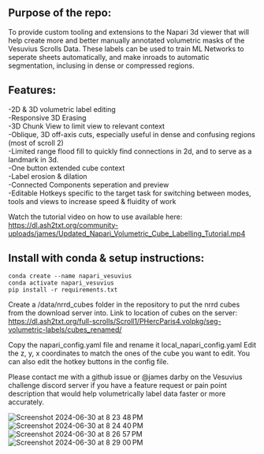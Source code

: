 ## Purpose of the repo:
To provide custom tooling and extensions to the Napari 3d viewer that will help create more and better manually annotated volumetric masks of the Vesuvius Scrolls Data. These labels can be used to train ML Networks to seperate sheets automatically, and make inroads to automatic segmentation, inclusing in dense or compressed regions.

## Features:
-2D & 3D volumetric label editing<br>
-Responsive 3D Erasing<br>
-3D Chunk View to limit view to relevant context<br>
-Oblique, 3D off-axis cuts, especially useful in dense and confusing regions (most of scroll 2)<br>
-Limited range flood fill to quickly find connections in 2d, and to serve as a landmark in 3d.<br>
-One button extended cube context<br>
-Label erosion & dilation<br>
-Connected Components seperation and preview<br>
-Editable Hotkeys specific to the target task for switching between modes, tools and views to increase speed & fluidity of work<br>

Watch the tutorial video on how to use available here: https://dl.ash2txt.org/community-uploads/james/Updated_Napari_Volumetric_Cube_Labelling_Tutorial.mp4 <br>

## Install with conda & setup instructions:

```
conda create --name napari_vesuvius
conda activate napari_vesuvius
pip install -r requirements.txt
```
Create a /data/nrrd_cubes folder in the repository to put the nrrd cubes from the download server into.
Link to location of cubes on the server: https://dl.ash2txt.org/full-scrolls/Scroll1/PHercParis4.volpkg/seg-volumetric-labels/cubes_renamed/

Copy the napari_config.yaml file and rename it local_napari_config.yaml
Edit the z, y, x coordinates to match the ones of the cube you want to edit.
You can also edit the hotkey buttons in the config file. 

Please contact me with a github issue or @james darby on the Vesuvius challenge discord server if you have a feature request or pain point description that would help volumetrically label data faster or more accurately. 

![Screenshot 2024-06-30 at 8 23 48 PM](https://github.com/JamesDarby345/Volumetric_Vesuvius_Labelling/assets/49734270/10d8cd2d-50d9-4c08-b112-9579923354a6)
![Screenshot 2024-06-30 at 8 24 40 PM](https://github.com/JamesDarby345/Volumetric_Vesuvius_Labelling/assets/49734270/b2b552c1-70d9-4ae7-baf7-19f66a5852e6)
![Screenshot 2024-06-30 at 8 26 57 PM](https://github.com/JamesDarby345/Volumetric_Vesuvius_Labelling/assets/49734270/759d7816-b6f3-4967-bd5b-c8a0cd275b77)
![Screenshot 2024-06-30 at 8 29 00 PM](https://github.com/JamesDarby345/Volumetric_Vesuvius_Labelling/assets/49734270/471096b0-bdea-4d72-8616-8a1af9533977)
